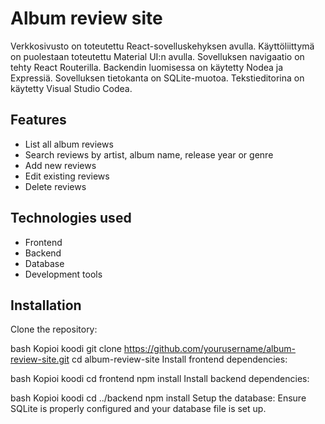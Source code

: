 # Album review site

Verkkosivusto on toteutettu React-sovelluskehyksen avulla. Käyttöliittymä on puolestaan toteutettu Material UI:n avulla. Sovelluksen navigaatio on
tehty React Routerilla. Backendin luomisessa on käytetty Nodea ja Expressiä. Sovelluksen tietokanta on SQLite-muotoa. Tekstieditorina on käytetty Visual Studio Codea.

## Features

- List all album reviews
- Search reviews by artist, album name, release year or genre
- Add new reviews
- Edit existing reviews
- Delete reviews

## Technologies used

- Frontend
- Backend
- Database
- Development tools

## Installation

Clone the repository:

bash
Kopioi koodi
git clone https://github.com/yourusername/album-review-site.git
cd album-review-site
Install frontend dependencies:

bash
Kopioi koodi
cd frontend
npm install
Install backend dependencies:

bash
Kopioi koodi
cd ../backend
npm install
Setup the database:
Ensure SQLite is properly configured and your database file is set up.


